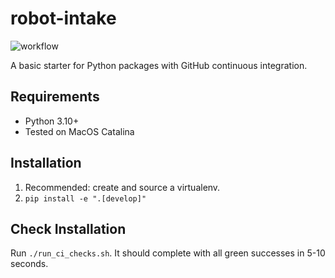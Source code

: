 # robot-intake

![workflow](https://github.com/tomsilver/robot-intake/actions/workflows/ci.yml/badge.svg)

A basic starter for Python packages with GitHub continuous integration.

## Requirements

- Python 3.10+
- Tested on MacOS Catalina

## Installation

1. Recommended: create and source a virtualenv.
2. `pip install -e ".[develop]"`

## Check Installation

Run `./run_ci_checks.sh`. It should complete with all green successes in 5-10 seconds.
